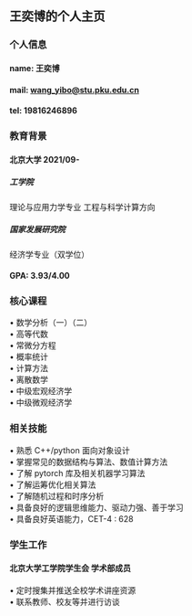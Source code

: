 ## 王奕博的个人主页

### 个人信息
#### name: 王奕博
#### mail: wang_yibo@stu.pku.edu.cn
#### tel: 19816246896

### 教育背景
#### 北京大学 2021/09-  
##### 工学院
理论与应用力学专业  工程与科学计算方向
##### 国家发展研究院
经济学专业（双学位）
#### GPA: 3.93/4.00

### 核心课程 
• 数学分析（一）（二）\
• 高等代数\
• 常微分方程\
• 概率统计\
• 计算方法\
• 离散数学\
• 中级宏观经济学\
• 中级微观经济学

### 相关技能
• 熟悉 C++/python 面向对象设计\
• 掌握常见的数据结构与算法、数值计算方法\
• 了解 pytorch 库及相关机器学习算法\
• 了解运筹优化相关算法\
• 了解随机过程和时序分析\
• 具备良好的逻辑思维能力、驱动力强、善于学习\
• 具备良好英语能力，CET-4 : 628

### 学生工作
#### 北京大学工学院学生会 学术部成员
• 定时搜集并推送全校学术讲座资源\
• 联系教师、校友等并进行访谈

